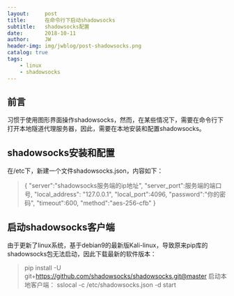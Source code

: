 ```yaml
---
layout:     post
title:      在命令行下启动shadowsocks
subtitle:   shadowsocks配置
date:       2018-10-11
author:     JW
header-img: img/jwblog/post-shadowsocks.png
catalog: true
tags:
    - linux
	- shadowsocks
---
```


## 前言
习惯于使用图形界面操作shadowsocks，然而，在某些情况下，需要在命令行下打开本地隧道代理服务器，因此，需要在本地安装和配置shadowsocks。

## shadowsocks安装和配置
在/etc下，新建一个文件shadowsocks.json，内容如下：
> {
> "server":"shadowsocks服务端的ip地址",
> "server_port":服务端的端口号,
> "local_address": "127.0.0.1",
> "local_port":4096,
> "password":"你的密码",
> "timeout":600,
> "method":"aes-256-cfb"
> }

## 启动shadowsocks客户端
由于更新了linux系统，基于debian9的最新版Kali-linux，导致原来pip库的shadowsocks包无法启动，因此下载最新的软件版本：
> pip install -U git+https://github.com/shadowsocks/shadowsocks.git@master
启动本地客户端：
sslocal -c /etc/shadowsocks.json -d start
